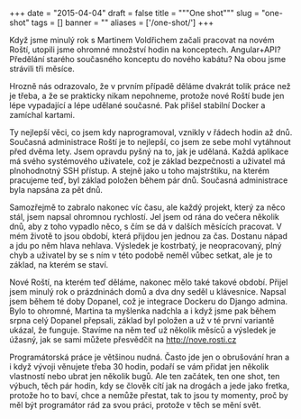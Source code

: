 
+++
date = "2015-04-04"
draft = false
title = """One shot"""
slug = "one-shot"
tags = []
banner = ""
aliases = ['/one-shot/']
+++

Když jsme minulý rok s Martinem Voldřichem začali pracovat na novém Roští, utopili jsme ohromné množství hodin na konceptech. Angular+API? Předělání starého současného konceptu do nového kabátu? Na obou jsme strávili tři měsíce.

Hrozně nás odrazovalo, že v prvním případě děláme dvakrát tolik práce než je třeba, a že se prakticky nikam nepohneme, protože nové Roští bude jen lépe vypadající a lépe udělané současné. Pak přišel stabilní Docker a zamíchal kartami.

Ty nejlepší věci, co jsem kdy naprogramoval, vznikly v řádech hodin až dnů. Současná administrace Roští je to nejlepší, co jsem ze sebe mohl vytáhnout před dvěma lety. Jsem opravdu pyšný na to, jak je udělaná. Každá aplikace má svého systémového uživatele, což je základ bezpečnosti a uživatel má plnohodnotný SSH přístup. A stejně jako u toho majstrštiku, na kterém pracujeme teď, byl základ položen během pár dnů. Současná administrace byla napsána za pět dnů.

Samozřejmě to zabralo nakonec víc času, ale každý projekt, který za něco stál, jsem napsal ohromnou rychlostí. Jel jsem od rána do večera několik dnů, aby z toho vypadlo něco, s čím se dá v dalších měsících pracovat. V mém životě to jsou období, která přijdou jen jednou za čas. Dostanu nápad a jdu po něm hlava nehlava. Výsledek je kostrbatý, je neopracovaný, plný chyb a uživatel by se s ním v této podobě neměl vůbec setkat, ale je to základ, na kterém se staví.

Nové Roští, na kterém teď děláme, nakonec mělo také takové období. Přijel jsem minulý rok o prázdninách domů a dva dny seděl u klávesnice. Napsal jsem během té doby Dopanel, což je integrace Dockeru do Django admina. Bylo to ohromné, Martina ta myšlenka nadchla a i když jsme pak během srpna celý Dopanel přepsali, základ byl položen a už v té první variantě ukázal, že funguje. Stavíme na něm teď už několik měsíců a výsledek je úžasný, jak se sami můžete přesvědčit na http://nove.rosti.cz

Programátorská práce je většinou nudná. Často jde jen o obrušování hran a i když vývoji věnujete třeba 30 hodin, podaří se vám přidat jen několik vlastností nebo ubrat jen několik bugů. Ale ten začátek, ten one shot, ten výbuch, těch pár hodin, kdy se člověk cítí jak na drogách a jede jako fretka, protože ho to baví, chce a nemůže přestat, tak to jsou ty momenty, proč by měl být programátor rád za svou práci, protože v těch se mění svět.

